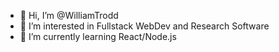 - 👋 Hi, I’m @WilliamTrodd
- 👀 I’m interested in Fullstack WebDev and Research Software
- 🌱 I’m currently learning React/Node.js

<!---
WilliamTrodd/WilliamTrodd is a ✨ special ✨ repository because its `README.md` (this file) appears on your GitHub profile.
You can click the Preview link to take a look at your changes.
--->
